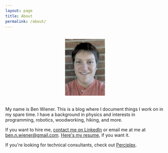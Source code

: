 ```yaml
---
layout: page
title: About
permalink: /about/
---
```


<br/>
<center>
<img src="/assets/img/photo_friendly.jpg" width="25%">
</center>
<br/>

<p>
My name is Ben Wiener. This is a blog where I document things I work on in my spare time. I have a background in physics and interests in programming, robotics, woodworking, hiking, and more.
</p>

<p>
If you want to hire me, <a href="https://www.linkedin.com/in/ben-wiener/" target="_blank"> contact me on LinkedIn</a> or email me at me at <a href="mailto:ben.n.wiener@gmail.com" target="_blank">ben.n.wiener@gmail.com</a>.
<a href="/assets/files/ben_wiener_resume.pdf" target="_blank"> Here's my resume</a>, if you want it.
</p>

<p>
If you're looking for technical consultants, check out <a href="http://www.perciplex.com" target="_blank">Perciplex</a>. 
</p>
